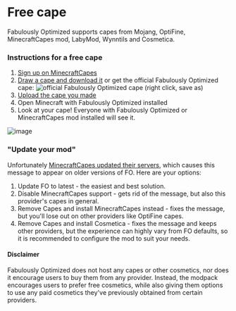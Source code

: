 # Free cape

Fabulously Optimized supports capes from Mojang, OptiFine, MinecraftCapes mod, LabyMod, Wynntils and Cosmetica.

### Instructions for a free cape

1. [Sign up on MinecraftCapes](https://minecraftcapes.net/account/login)
2. [Draw a cape and download it](https://minecraftcapes.net/gallery/cape-editor) or get the official Fabulously Optimized cape: ![official Fabulously Optimized cape](https://github.com/Fabulously-Optimized/fabulously-optimized/raw/main/cape.png) (right click, save as)
3. [Upload the cape you made](https://minecraftcapes.net/upload-cape)
4. Open Minecraft with Fabulously Optimized installed
5. Look at your cape! Everyone with Fabulously Optimized or MinecraftCapes mod installed will see it.

![image](https://user-images.githubusercontent.com/8611110/230607851-3ddd87c5-fe74-4bc4-8484-9cca5ceffc64.png)

### "Update your mod"

Unfortunately [MinecraftCapes updated their servers](https://github.com/CaelTheColher/Capes/issues/118), which causes this message to appear on older versions of FO. Here are your options:

1. Update FO to latest - the easiest and best solution.
2. Disable MinecraftCapes support - gets rid of the message, but also this provider's capes in general.
3. Remove Capes and install MinecraftCapes instead - fixes the message, but you'll lose out on other providers like OptiFine capes.
4. Remove Capes and install Cosmetica - fixes the message and keeps other providers, but the experience can highly vary from FO defaults, so it is recommended to configure the mod to suit your needs.

#### Disclaimer

Fabulously Optimized does not host any capes or other cosmetics, nor does it encourage users to buy them from any provider. Instead, the modpack encourages users to prefer free cosmetics, while also giving them options to use any paid cosmetics they've previously obtained from certain providers.
